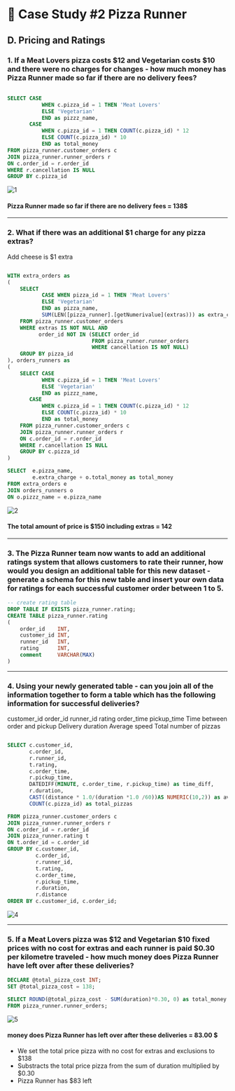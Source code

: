 # 🍕 Case Study #2 Pizza Runner

## D. Pricing and Ratings

### 1. If a Meat Lovers pizza costs $12 and Vegetarian costs $10 and there were no charges for changes - how much money has Pizza Runner made so far if there are no delivery fees?

```sql

SELECT CASE 
		   WHEN c.pizza_id = 1 THEN 'Meat Lovers'
		   ELSE 'Vegetarian' 
		   END as pizzz_name,
	   CASE 
		   WHEN c.pizza_id = 1 THEN COUNT(c.pizza_id) * 12
		   ELSE COUNT(c.pizza_id) * 10
		   END as total_money
FROM pizza_runner.customer_orders c
JOIN pizza_runner.runner_orders r 
ON c.order_id = r.order_id
WHERE r.cancellation IS NULL
GROUP BY c.pizza_id
```

![1](https://user-images.githubusercontent.com/73290269/209706714-80af09dd-754b-4f6f-a322-2843ced0f74b.png)

####  Pizza Runner made so far if there are no delivery fees = 138$



----

### 2. What if there was an additional $1 charge for any pizza extras?
Add cheese is $1 extra

```sql

WITH extra_orders as 
(
	SELECT 
	       CASE WHEN pizza_id = 1 THEN 'Meat Lovers'
		   ELSE 'Vegetarian'
		   END as pizza_name,
		   SUM(LEN([pizza_runner].[getNumerivalue](extras))) as extra_charge
	FROM pizza_runner.customer_orders
	WHERE extras IS NOT NULL AND 
	      order_id NOT IN (SELECT order_id 
		                   FROM pizza_runner.runner_orders
						   WHERE cancellation IS NOT NULL)
	GROUP BY pizza_id
), orders_runners as 
(
	SELECT CASE 
		   WHEN c.pizza_id = 1 THEN 'Meat Lovers'
		   ELSE 'Vegetarian' 
		   END as pizzz_name,
	   CASE 
		   WHEN c.pizza_id = 1 THEN COUNT(c.pizza_id) * 12
		   ELSE COUNT(c.pizza_id) * 10
		   END as total_money
	FROM pizza_runner.customer_orders c
	JOIN pizza_runner.runner_orders r 
	ON c.order_id = r.order_id
	WHERE r.cancellation IS NULL
	GROUP BY c.pizza_id
)

SELECT  e.pizza_name,
        e.extra_charge + o.total_money as total_money
FROM extra_orders e
JOIN orders_runners o 
ON o.pizzz_name = e.pizza_name

```

![2](https://user-images.githubusercontent.com/73290269/209706983-d1132914-40fe-442d-98b1-754baad74e50.png)

#### The total amount of price is $150 including extras = 142

----

### 3. The Pizza Runner team now wants to add an additional ratings system that allows customers to rate their runner, how would you design an additional table for this new dataset - generate a schema for this new table and insert your own data for ratings for each successful customer order between 1 to 5.

```sql
-- create rating table 
DROP TABLE IF EXISTS pizza_runner.rating;
CREATE TABLE pizza_runner.rating
(
	order_id	INT,
	customer_id INT,
	runner_id	INT,
	rating		INT,
	comment		VARCHAR(MAX)
)
```

----

### 4. Using your newly generated table - can you join all of the information together to form a table which has the following information for successful deliveries?
  customer_id
  order_id
  runner_id
  rating
  order_time
  pickup_time
  Time between order and pickup
  Delivery duration
  Average speed
  Total number of pizzas


```sql

SELECT c.customer_id,
	   c.order_id,
	   r.runner_id,
	   t.rating,
	   c.order_time,
	   r.pickup_time,
	   DATEDIFF(MINUTE, c.order_time, r.pickup_time) as time_diff,
	   r.duration,
	   CAST((distance * 1.0/(duration *1.0 /60))AS NUMERIC(10,2)) as avg_speed,
	   COUNT(c.pizza_id) as total_pizzas

FROM pizza_runner.customer_orders c
JOIN pizza_runner.runner_orders r 
ON c.order_id = r.order_id
JOIN pizza_runner.rating t 
ON t.order_id = c.order_id
GROUP BY c.customer_id,
	     c.order_id,
	     r.runner_id,
	     t.rating,
	     c.order_time,
	     r.pickup_time,
	     r.duration,
		 r.distance
ORDER BY c.customer_id, c.order_id;

```
![4](https://user-images.githubusercontent.com/73290269/209707966-8919616f-a364-4823-9ed9-9a4db90dcd8f.png)


----

### 5. If a Meat Lovers pizza was $12 and Vegetarian $10 fixed prices with no cost for extras and each runner is paid $0.30 per kilometre traveled - how much money does Pizza Runner have left over after these deliveries?

```sql
DECLARE @total_pizza_cost INT;
SET @total_pizza_cost = 138;

SELECT ROUND(@total_pizza_cost - SUM(duration)*0.30, 0) as total_money
FROM pizza_runner.runner_orders;
```

![5](https://user-images.githubusercontent.com/73290269/209708019-cabe7519-c7b8-446e-a0d5-d8b06184ac41.png)


#### money does Pizza Runner has left over after these deliveries = 83.00 $

* We set the total price pizza with no cost for extras and exclusions to $138
* Substracts the total price pizza from the sum of duration multiplied by $0.30
* Pizza Runner has $83 left











